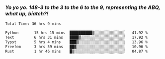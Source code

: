### ***Yo yo yo. 148-3 to the 3 to the 6 to the 9, representing the ABQ, what up, biatch?!***

<!--START_SECTION:waka-->

```txt
Total Time: 36 hrs 9 mins

Python       15 hrs 15 mins  ██████████▒░░░░░░░░░░░░░░   41.92 %
Text         6 hrs 31 mins   ████▒░░░░░░░░░░░░░░░░░░░░   17.92 %
Typst        5 hrs 4 mins    ███▒░░░░░░░░░░░░░░░░░░░░░   13.96 %
Freefem      3 hrs 59 mins   ██▓░░░░░░░░░░░░░░░░░░░░░░   10.96 %
Rust         1 hr 46 mins    █▒░░░░░░░░░░░░░░░░░░░░░░░   04.87 %
```

<!--END_SECTION:waka-->

<!--
**AJMC2002/AJMC2002** is a ✨ _special_ ✨ repository because its `README.md` (this file) appears on your GitHub profile.

Here are some ideas to get you started:

- 🔭 I’m currently working on ...
- 🌱 I’m currently learning ...
- 👯 I’m looking to collaborate on ...
- 🤔 I’m looking for help with ...
- 💬 Ask me about ...
- 📫 How to reach me: ...
- 😄 Pronouns: ...
- ⚡ Fun fact: ...
-->

